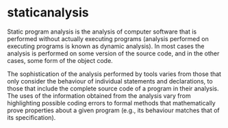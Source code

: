 # staticanalysis

Static program analysis is the analysis of computer software that is performed without 
actually executing programs (analysis performed on executing programs is known as 
dynamic analysis). In most cases the analysis is performed on some version of the source 
code, and in the other cases, some form of the object code.

The sophistication of the analysis performed by tools varies from those that only 
consider the behaviour of individual statements and declarations, to those that include 
the complete source code of a program in their analysis. The uses of the information 
obtained from the analysis vary from highlighting possible coding errors to formal 
methods that mathematically prove properties about a given program (e.g., its behaviour 
matches that of its specification).
